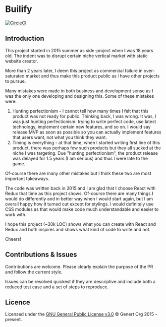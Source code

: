 # Builify
[![CircleCI](https://circleci.com/gh/builify/builify/tree/master.svg?style=svg)](https://circleci.com/gh/builify/builify/tree/master)

## Introduction

This project started in 2015 summer as side-project when I was 18 years old. The indent was to disrupt certain niche vertical market with static website creator.

More than 2 years later, I deem this project as commercial failure in over-saturated market and thus make this product public as I have other projects to pursue.

Many mistakes were made in both business and development sense as I was the only one developing and designing this. Some of these mistakes were:
1) Hunting perfectionism - I cannot tell how many times I felt that this product was not ready for public. Thinking back, I was wrong. It was, I was just hunting perfectionism: trying to write perfect code, use latest technology, implement certain new features, and so on. I would say release MVP as soon as possible so you can actually implement features that users want, not what you think they want.
2) Timing is everything - at that time, when I started writing first line of this product, there was perhaps few such products but they all sucked at the niche I was targeting. Due "hunting perfectionism", the product release was delayed for 1.5 years (I am serious) and thus I were late to the game.

Of-course there are many other mistakes but I think these two are most important takeaways.

The code was written back in 2015 and I am glad that I choose React with Redux that time as this project shows. Of-course there are many things I would do differently and in better way when I would start again, but I am overall happy how it turned out except for stylings. I would definitely use CSS modules as that would make code much understandable and easier to work with.

I hope this project (~30k LOC) shows what you can create with React and Redux and both inspires and shows what kind of code to write and not.

Cheers!

## Contributions & Issues
Contributions are welcome. Please clearly explain the purpose of the PR and follow the current style.

Issues can be resolved quickest if they are descriptive and include both a reduced test case and a set of steps to reproduce.

## Licence
Licensed under the [GNU General Public License v3.0](LICENCE) © Genert Org 2015 - present.
